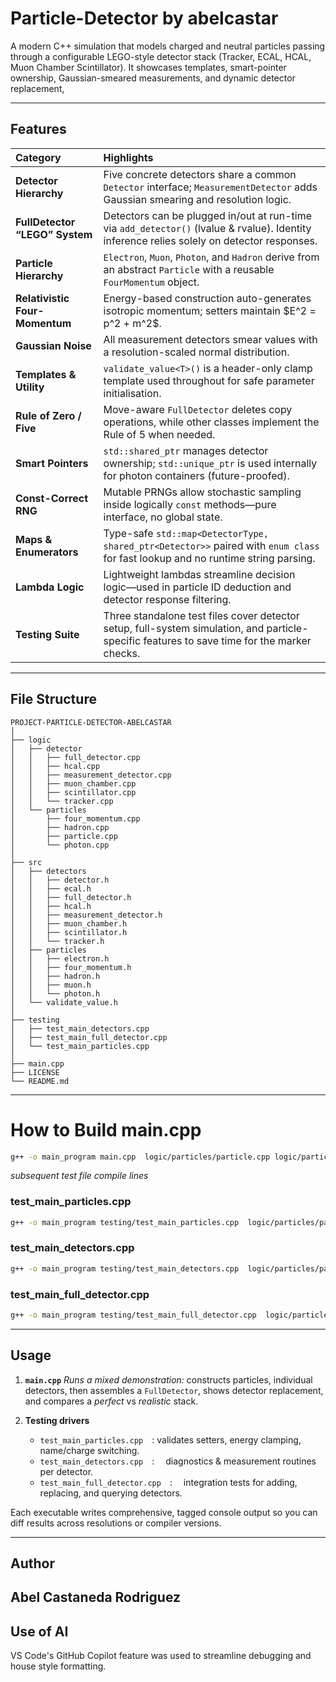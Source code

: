 # Particle-Detector by abelcastar

A modern C++ simulation that models charged and neutral particles passing through a configurable LEGO-style detector stack (Tracker, ECAL, HCAL, Muon Chamber Scintillator).
It showcases templates, smart-pointer ownership, Gaussian-smeared measurements, and dynamic detector replacement, 

---

## Features

| Category                       | Highlights                                                                                                                                                  |
| :----------------------------- | :---------------------------------------------------------------------------------------------------------------------------------------------------------- |
| **Detector Hierarchy**         | Five concrete detectors share a common `Detector` interface; `MeasurementDetector` adds Gaussian smearing and resolution logic.                             |
| **FullDetector “LEGO” System** | Detectors can be plugged in/out at run-time via `add_detector()` (lvalue & rvalue). Identity inference relies solely on detector responses.                 |
| **Particle Hierarchy**         | `Electron`, `Muon`, `Photon`, and `Hadron` derive from an abstract `Particle` with a reusable `FourMomentum` object.                                        |
| **Relativistic Four-Momentum** | Energy-based construction auto-generates isotropic momentum; setters maintain \$E^2 = p^2 + m^2\$.                                                          |
| **Gaussian Noise**             | All measurement detectors smear values with a resolution-scaled normal distribution.                                                                        |
| **Templates & Utility**        | `validate_value<T>()` is a header-only clamp template used throughout for safe parameter initialisation.                                                    |
| **Rule of Zero / Five**        | Move-aware `FullDetector` deletes copy operations, while other classes implement the Rule of 5 when needed.                                                 |
| **Smart Pointers**             | `std::shared_ptr` manages detector ownership; `std::unique_ptr` is used internally for photon containers (future-proofed).                                  |
| **Const-Correct RNG**          | Mutable PRNGs allow stochastic sampling inside logically `const` methods—pure interface, no global state.                                                   |
| **Maps & Enumerators**         | Type-safe `std::map<DetectorType, shared_ptr<Detector>>` paired with `enum class` for fast lookup and no runtime string parsing.                            |
| **Lambda Logic**               | Lightweight lambdas streamline decision logic—used in particle ID deduction and detector response filtering.                                                |
| **Testing Suite**              | Three standalone test files cover detector setup, full-system simulation, and particle-specific features to save time for the  marker checks. |

---


## File Structure

```
PROJECT-PARTICLE-DETECTOR-ABELCASTAR
│
├── logic
│   ├── detector
│   │   ├── full_detector.cpp
│   │   ├── hcal.cpp
│   │   ├── measurement_detector.cpp
│   │   ├── muon_chamber.cpp
│   │   ├── scintillator.cpp
│   │   └── tracker.cpp
│   └── particles
│       ├── four_momentum.cpp
│       ├── hadron.cpp
│       ├── particle.cpp
│       └── photon.cpp
│
├── src
│   ├── detectors
│   │   ├── detector.h
│   │   ├── ecal.h
│   │   ├── full_detector.h
│   │   ├── hcal.h
│   │   ├── measurement_detector.h
│   │   ├── muon_chamber.h
│   │   ├── scintillator.h
│   │   └── tracker.h
│   ├── particles
│   │   ├── electron.h
│   │   ├── four_momentum.h
│   │   ├── hadron.h
│   │   ├── muon.h
│   │   └── photon.h
│   └── validate_value.h
│
├── testing
│   ├── test_main_detectors.cpp
│   ├── test_main_full_detector.cpp
│   └── test_main_particles.cpp
│
├── main.cpp
├── LICENSE
└── README.md
```

---

# How to Build main.cpp

```bash
g++ -o main_program main.cpp  logic/particles/particle.cpp logic/particles/photon.cpp logic/particles/hadron.cpp logic/particles/four_momentum.cpp logic/detector/detector.cpp logic/detector/muon_chamber.cpp logic/detector/scintillator.cpp logic/detector/measurement_detector.cpp logic/detector/tracker.cpp logic/detector/hcal.cpp logic/detector/ecal.cpp logic/detector/full_detector.cpp
```

*subsequent test file compile lines*

### test_main_particles.cpp
```bash
g++ -o main_program testing/test_main_particles.cpp  logic/particles/particle.cpp logic/particles/photon.cpp logic/particles/hadron.cpp logic/particles/four_momentum.cpp logic/detector/detector.cpp logic/detector/muon_chamber.cpp logic/detector/scintillator.cpp logic/detector/measurement_detector.cpp logic/detector/tracker.cpp logic/detector/hcal.cpp logic/detector/ecal.cpp logic/detector/full_detector.cpp
```

### test_main_detectors.cpp
```bash
g++ -o main_program testing/test_main_detectors.cpp  logic/particles/particle.cpp logic/particles/photon.cpp logic/particles/hadron.cpp logic/particles/four_momentum.cpp logic/detector/detector.cpp logic/detector/muon_chamber.cpp logic/detector/scintillator.cpp logic/detector/measurement_detector.cpp logic/detector/tracker.cpp logic/detector/hcal.cpp logic/detector/ecal.cpp logic/detector/full_detector.cpp
```

### test_main_full_detector.cpp
```bash
g++ -o main_program testing/test_main_full_detector.cpp  logic/particles/particle.cpp logic/particles/photon.cpp logic/particles/hadron.cpp logic/particles/four_momentum.cpp logic/detector/detector.cpp logic/detector/muon_chamber.cpp logic/detector/scintillator.cpp logic/detector/measurement_detector.cpp logic/detector/tracker.cpp logic/detector/hcal.cpp logic/detector/ecal.cpp logic/detector/full_detector.cpp
```

---

## Usage

1. **`main.cpp`**
   *Runs a mixed demonstration:* constructs particles, individual detectors, then assembles a `FullDetector`, shows detector replacement, and compares a *perfect* vs *realistic* stack.

2. **Testing drivers**

   - `test_main_particles.cpp` : validates setters, energy clamping, name/charge switching.
   - `test_main_detectors.cpp` :  diagnostics & measurement routines per detector.
   - `test_main_full_detector.cpp` :  integration tests for adding, replacing, and querying detectors.

Each executable writes comprehensive, tagged console output so you can diff results across resolutions or compiler versions.

---

## Author
   
   Abel Castaneda Rodriguez
---

## Use of AI

VS Code's GitHub Copilot feature was used to streamline debugging and house style formatting.

